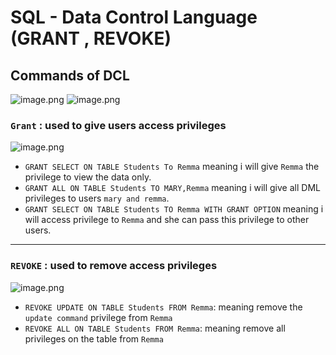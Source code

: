 
# SQL - Data Control Language (GRANT , REVOKE)

## Commands of DCL
![image.png](https://itg.singhinder.com?url=https://gist.githubusercontent.com/Reemaa828/68660cc5ac783179bf0ed96b35d47119/raw/image.png)
![image.png](https://itg.singhinder.com?url=https://gist.githubusercontent.com/Reemaa828/d131b794a0bad705a746fc265072690b/raw/image.png)
### `Grant` : used to give users access privileges
![image.png](https://itg.singhinder.com?url=https://gist.githubusercontent.com/Reemaa828/e72374d1c40163102e61af5205982a1e/raw/image.png)
- `GRANT SELECT ON TABLE Students To Remma` meaning i will give `Remma` the privilege to view the data only.
- `GRANT ALL ON TABLE Students TO MARY,Remma` meaning i will give all DML privileges to users `mary and remma`.
- `GRANT SELECT ON TABLE Students TO Remma WITH GRANT OPTION` meaning i will access privilege to `Remma` and she can pass this privilege to other users.
__________
### `REVOKE` : used to remove access privileges 
![image.png](https://itg.singhinder.com?url=https://gist.githubusercontent.com/Reemaa828/91c7020a73e7018b3116465be232e811/raw/image.png)
- `REVOKE UPDATE ON TABLE Students FROM Remma`: meaning remove the `update command` privilege from `Remma`
- `REVOKE ALL ON TABLE Students FROM Remma`: meaning remove all privileges on the table from `Remma`
